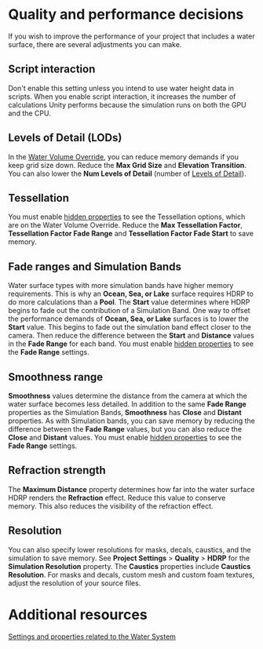 
# Quality and performance decisions
If you wish to improve the performance of your project that includes a water surface, there are several adjustments you can make.
## Script interaction
Don't enable this setting unless you intend to use water height data in scripts. When you enable script interaction, it increases the number of calculations Unity performs because the simulation runs on both the GPU and the CPU.
## Levels of Detail (LODs)
In the [Water Volume Override](WaterSystem-VolOverride.md), you can reduce memory demands if you keep grid size down. Reduce the **Max Grid Size** and **Elevation Transition**. You can also lower the **Num Levels of Detail** (number of [Levels of Detail](https://docs.unity3d.com/Manual/LevelOfDetail.html)).
## Tessellation
You must enable [hidden properties](WaterSystem-Properties.md#hidden) to see the Tessellation options, which are on the Water Volume Override.
Reduce the **Max Tessellation Factor**, **Tessellation Factor Fade Range** and **Tessellation Factor Fade Start** to save memory.

## Fade ranges and Simulation Bands
Water surface types with more simulation bands have higher memory requirements. This is why an **Ocean, Sea, or Lake** surface requires HDRP to do more calculations than a **Pool**. The **Start** value determines where HDRP begins to fade out the contribution of a Simulation Band.
One way to offset the performance demands of **Ocean, Sea, or Lake** surfaces is to lower the **Start** value. This begins to fade out the simulation band effect closer to the camera. Then reduce the difference between the **Start** and **Distance** values in the **Fade Range** for each band.
You must enable [hidden properties](WaterSystem-Properties.md#hidden) to see the **Fade Range** settings.
## Smoothness range
**Smoothness** values determine the distance from the camera at which the water surface becomes less detailed. In addition to the same **Fade Range** properties as the Simulation Bands, **Smoothness** has **Close** and **Distant** properties. As with Simulation bands, you can save memory by reducing the difference between the **Fade Range** values, but you can also reduce the **Close** and **Distant** values.
You must enable [hidden properties](WaterSystem-Properties.md#hidden) to see the **Fade Range** settings.

## Refraction strength
The **Maximum Distance** property determines how far into the water surface HDRP renders the **Refraction** effect. Reduce this value to conserve memory. This also reduces the visibility of the refraction effect.
## Resolution
You can also specify lower resolutions for masks, decals, caustics, and the simulation to save memory.
See **Project Settings** > **Quality** > **HDRP** for the **Simulation Resolution** property.
The **Caustics** properties include **Caustics Resolution**.
For masks and decals, custom mesh and custom foam textures, adjust the resolution of your source files.

# Additional resources
[Settings and properties related to the Water System](WaterSystem-Properties.md)
